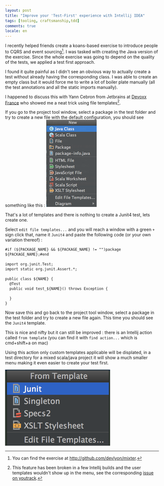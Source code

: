```yaml
---
layout: post
title: "Improve your 'Test-First' experience with Intellij IDEA"
tags: [tooling, craftsmanship,tdd]
comments: true
locale: en
---
```


I recently helped friends create a koans-based exercise to introduce people to CQRS and event sourcing[^1]. I was tasked with creating the Java version of the exercise. Since the whole exercise was going to depend on the quality of the tests, we applied a test first approach.

I found it quite painful as I didn't see an obvious way to actually create a test without already having the corresponding class. I was able to create an empty class but it would force me to write a lot of boiler plate manually (all the test annotations and all the static imports manually).

I happened to discuss this with Yann Cebron from Jetbrains at [Devoxx France](http://devoxx.fr) who showed me a neat trick using file templates[^2].

If you go to the project tool window, select a package in the test folder and try to create a new file with the default configuration, you should see something like this : ![a screen capture of the new file menu in Intellij](/images/testfirsttip/new_file_default.png)

That's a lot of templates and there is nothing to create a Junit4 test, lets create one.

Select `edit file templates...` and you will reach a window with a green `+` sign click that, name it `Junit4` and paste the following code (or your own variation thereof) :

```
#if (${PACKAGE_NAME} && ${PACKAGE_NAME} != "")package ${PACKAGE_NAME};#end

import org.junit.Test;
import static org.junit.Assert.*;

public class ${NAME} {
  @Test
  public void test_${NAME}() throws Exception {

  }
}
```

Now save this and go back to the project tool window, select a package in the test folder and try to create a new file again. This time you should see the `Junit4` template.

This is nice and nifty but it can still be improved : there is an Intellij action called `from template` (you can find it with `find action...` which is cmd+shift+a on mac)

Using this action only custom templates applicable will be displated, in a test directory for a mixed scala/java project it will show a much smaller menu making it even easier to create your test first.

![a screen capture of the `from template` menu in Intellij ](/images/testfirsttip/from_template.png)

[^1]: You can find the exercise at http://github.com/devlyon/mixter.
[^2]: This feature has been broken in a few Intellij builds and the user templates wouldn't show up in the menu, see the corresponding [issue on youtrack](https://youtrack.jetbrains.com/issue/IDEA-139126).
